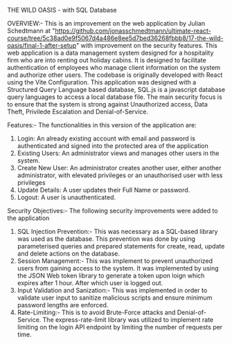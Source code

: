 THE WILD OASIS - with SQL Database

OVERVIEW:- This is an improvement on the web application by Julian Schedtmann at "https://github.com/jonasschmedtmann/ultimate-react-course/tree/5c38ad0e9f5067d4a486e8ee5d7bed36268fbbb8/17-the-wild-oasis/final-1-after-setup" with improvement on the security features. This web application is a data management system designed for a hospitality firm who are into renting out holiday cabins. It is designed to facilitate authentication of employees who manage client information on the system and authorize other users. The codebase is originally developed with React using the Vite Configuration. This application was designed with a Structured Query Language based database, SQL.js is a javascript database query languages to access a local database file. The main security focus is to ensure that the system is strong against Unauthorized access, Data Theft, Privilede Escalation and Denial-of-Service.

Features:- The functionalities in this version of the application are:
1. Login: An already existing account with email and password is authenticated and signed into the protected area of the application
2. Existing Users: An administrator views and manages other users in the system.
3. Create New User: An administrator creates another user, either another administrator, with elevated privileges or an unauthorised user with less privileges
4. Update Details: A user updates their Full Name or password.
5. Logout: A user is unauthenticated.

Security Objectives:- The following security improvements were added to the application
1. SQL Injection Prevention:- This was necessary as a SQL-based library was used as the database. This prevention was done by using parameterised queries and prepared statements for create, read, update and delete actions on the database.
2. Session Management:- This was implement to prevent unauthorized users from gaining access to the system. It was implemented by using the JSON Web token library to generate a token upon loign which expires after 1 hour. After which user is logged out.
3. Input Validation and Sanization:- This was implemented in order to validate user input to sanitize malicious scripts and ensure minimum password lengths are enforced.
4. Rate-Limiting:- This is to avoid Brute-Force attacks and Denial-of-Service. The express-rate-limit library was utilized to implement rate limiting on the login API endpoint by limiting the number of requests per time.

